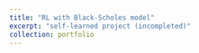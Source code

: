 ```yaml
---
title: "RL with Black-Scholes model"
excerpt: "self-learned project (incompleted)"
collection: portfolio
---
```



<!-- [Real_estates](/files/PINNs_black-scholes.ipynb) -->
